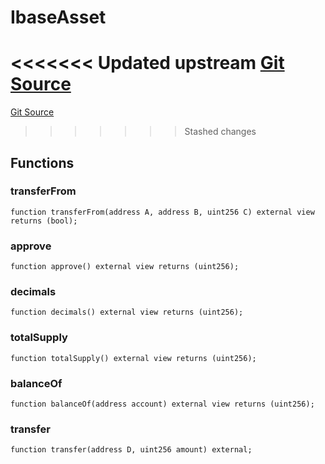 # IbaseAsset
<<<<<<< Updated upstream
[Git Source](https://github.com/Stake-for-Ukraine/sfu-savax/blob/eca56343487ca867355097dbb6758c96361fe876/src/interfaces/IERC20.sol)
=======
[Git Source](https://github.com/Stake-for-Ukraine/sfu-savax/blob/855c70d84d498aafbcd341621f3e2d0d874da8ba/src/interfaces/IERC20.sol)
>>>>>>> Stashed changes


## Functions
### transferFrom


```solidity
function transferFrom(address A, address B, uint256 C) external view returns (bool);
```

### approve


```solidity
function approve() external view returns (uint256);
```

### decimals


```solidity
function decimals() external view returns (uint256);
```

### totalSupply


```solidity
function totalSupply() external view returns (uint256);
```

### balanceOf


```solidity
function balanceOf(address account) external view returns (uint256);
```

### transfer


```solidity
function transfer(address D, uint256 amount) external;
```

